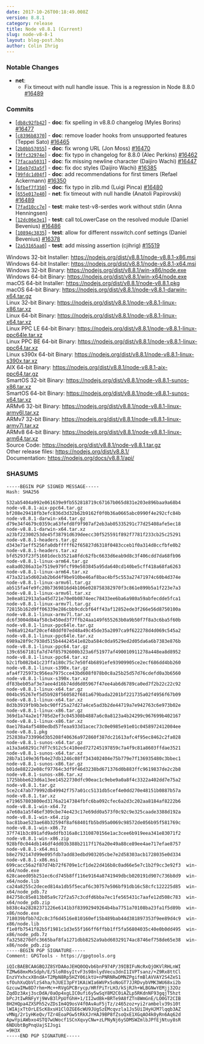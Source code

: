 ```yaml
---
date: 2017-10-26T00:18:49.008Z
version: 8.8.1
category: release
title: Node v8.8.1 (Current)
slug: node-v8-8-1
layout: blog-post.hbs
author: Colin Ihrig
---
```


### Notable Changes

- **net**:
  - Fix timeout with null handle issue. This is a regression in Node 8.8.0 [#16489](https://github.com/nodejs/node/pull/16489)

### Commits

- [[`db8c92fb42`](https://github.com/nodejs/node/commit/db8c92fb42)] - **doc**: fix spelling in v8.8.0 changelog (Myles Borins) [#16477](https://github.com/nodejs/node/pull/16477)
- [[`c8396b8370`](https://github.com/nodejs/node/commit/c8396b8370)] - **doc**: remove loader hooks from unsupported features (Teppei Sato) [#16465](https://github.com/nodejs/node/pull/16465)
- [[`2b0bb57055`](https://github.com/nodejs/node/commit/2b0bb57055)] - **doc**: fix wrong URL (Jon Moss) [#16470](https://github.com/nodejs/node/pull/16470)
- [[`9ffc32974e`](https://github.com/nodejs/node/commit/9ffc32974e)] - **doc**: fix typo in changelog for 8.8.0 (Alec Perkins) [#16462](https://github.com/nodejs/node/pull/16462)
- [[`7facaa5031`](https://github.com/nodejs/node/commit/7facaa5031)] - **doc**: fix missing newline character (Daijiro Wachi) [#16447](https://github.com/nodejs/node/pull/16447)
- [[`16eb7d3a5f`](https://github.com/nodejs/node/commit/16eb7d3a5f)] - **doc**: fix doc styles (Daijiro Wachi) [#16385](https://github.com/nodejs/node/pull/16385)
- [[`99fdc1d04f`](https://github.com/nodejs/node/commit/99fdc1d04f)] - **doc**: add recommendations for first timers (Refael Ackermann) [#16350](https://github.com/nodejs/node/pull/16350)
- [[`6fbef7f350`](https://github.com/nodejs/node/commit/6fbef7f350)] - **doc**: fix typo in zlib.md (Luigi Pinca) [#16480](https://github.com/nodejs/node/pull/16480)
- [[`655e017e40`](https://github.com/nodejs/node/commit/655e017e40)] - **net**: fix timeout with null handle (Anatoli Papirovski) [#16489](https://github.com/nodejs/node/pull/16489)
- [[`7fad10cc7e`](https://github.com/nodejs/node/commit/7fad10cc7e)] - **test**: make test-v8-serdes work without stdin (Anna Henningsen)
- [[`12dc06e3e1`](https://github.com/nodejs/node/commit/12dc06e3e1)] - **test**: call toLowerCase on the resolved module (Daniel Bevenius) [#16486](https://github.com/nodejs/node/pull/16486)
- [[`10894c3835`](https://github.com/nodejs/node/commit/10894c3835)] - **test**: allow for different nsswitch.conf settings (Daniel Bevenius) [#16378](https://github.com/nodejs/node/pull/16378)
- [[`2a53165aa0`](https://github.com/nodejs/node/commit/2a53165aa0)] - **test**: add missing assertion (cjihrig) [#15519](https://github.com/nodejs/node/pull/15519)

Windows 32-bit Installer: https://nodejs.org/dist/v8.8.1/node-v8.8.1-x86.msi \
Windows 64-bit Installer: https://nodejs.org/dist/v8.8.1/node-v8.8.1-x64.msi \
Windows 32-bit Binary: https://nodejs.org/dist/v8.8.1/win-x86/node.exe \
Windows 64-bit Binary: https://nodejs.org/dist/v8.8.1/win-x64/node.exe \
macOS 64-bit Installer: https://nodejs.org/dist/v8.8.1/node-v8.8.1.pkg \
macOS 64-bit Binary: https://nodejs.org/dist/v8.8.1/node-v8.8.1-darwin-x64.tar.gz \
Linux 32-bit Binary: https://nodejs.org/dist/v8.8.1/node-v8.8.1-linux-x86.tar.xz \
Linux 64-bit Binary: https://nodejs.org/dist/v8.8.1/node-v8.8.1-linux-x64.tar.xz \
Linux PPC LE 64-bit Binary: https://nodejs.org/dist/v8.8.1/node-v8.8.1-linux-ppc64le.tar.xz \
Linux PPC BE 64-bit Binary: https://nodejs.org/dist/v8.8.1/node-v8.8.1-linux-ppc64.tar.xz \
Linux s390x 64-bit Binary: https://nodejs.org/dist/v8.8.1/node-v8.8.1-linux-s390x.tar.xz \
AIX 64-bit Binary: https://nodejs.org/dist/v8.8.1/node-v8.8.1-aix-ppc64.tar.gz \
SmartOS 32-bit Binary: https://nodejs.org/dist/v8.8.1/node-v8.8.1-sunos-x86.tar.xz \
SmartOS 64-bit Binary: https://nodejs.org/dist/v8.8.1/node-v8.8.1-sunos-x64.tar.xz \
ARMv6 32-bit Binary: https://nodejs.org/dist/v8.8.1/node-v8.8.1-linux-armv6l.tar.xz \
ARMv7 32-bit Binary: https://nodejs.org/dist/v8.8.1/node-v8.8.1-linux-armv7l.tar.xz \
ARMv8 64-bit Binary: https://nodejs.org/dist/v8.8.1/node-v8.8.1-linux-arm64.tar.xz \
Source Code: https://nodejs.org/dist/v8.8.1/node-v8.8.1.tar.gz \
Other release files: https://nodejs.org/dist/v8.8.1/ \
Documentation: https://nodejs.org/docs/v8.8.1/api/

### SHASUMS

```
-----BEGIN PGP SIGNED MESSAGE-----
Hash: SHA256

532ab5404a992e061639e9fb552818719c67167b065d831e203e896baa9a68b4  node-v8.8.1-aix-ppc64.tar.gz
bf208e29418fb3efc836d3d32b62b9162f0f0b36a0665abc0990f4e292cfc84b  node-v8.8.1-darwin-x64.tar.gz
d79e34f4679c0359ca63fefd8f9f907af2eb3ab05335291c77d25408afe5ec18  node-v8.8.1-darwin-x64.tar.xz
a23bf22300253de45f38791d639deecc30f525591f892f7781f233cb25c25291  node-v8.8.1-headers.tar.gz
d343e71eff5256fa0dbfffff62f65827d6318f0483cceb1f0a314d8ccfbfe0b2  node-v8.8.1-headers.tar.xz
bfd5293f23f51601decb3521a8fdc62fbc6633d6eab9d8c3f406cdd7da68fb96  node-v8.8.1-linux-arm64.tar.gz
ea8ad0286a31e7519e979fcf99e503845a95da640cd140be5cff418a68fa6263  node-v8.8.1-linux-arm64.tar.xz
473a321a5d602ab2b6d4f9be910be46af8bac4bf5c553a27471974c60b4d374e  node-v8.8.1-linux-armv6l.tar.gz
ab515fa4fe9fc20b7369816d4b106e028758382970f3c861e899b5a1f223e7a3  node-v8.8.1-linux-armv6l.tar.xz
3e8ea812913a5a45d721e70e0b0874eec78433ee6ba6a980a59abfecdde5fca1  node-v8.8.1-linux-armv7l.tar.gz
72815b162d9ff06339e286cbb9cdcbf64ff43af12852ede3f266e56d8750100a  node-v8.8.1-linux-armv7l.tar.xz
dc6f3004d84af58cb450ed3f7ffb24aa149f655263b0a9b50f7f8a3c6ba5f60b  node-v8.8.1-linux-ppc64le.tar.gz
7e86a9124af20cef48ddf07ed48a49c45de35a2097ca9f622278d4d069c545a2  node-v8.8.1-linux-ppc64le.tar.xz
6989a28f9c7938d515b44424541e82ba584c0da9529ed2d05da6a6b7383e876b  node-v8.8.1-linux-ppc64.tar.gz
139c6567181fa7d74f85792600b323a6f51977af490010911278a448ea8d8952  node-v8.8.1-linux-ppc64.tar.xz
b2c1fb082b41c23ffa180c75c7e50f4b6891efe93909905ce2ecf686dd4bb260  node-v8.8.1-linux-s390x.tar.gz
afa4f725973c956ea7975cce43bd608f078b0c8a25b25d57d76cdefd0a3b6560  node-v8.8.1-linux-s390x.tar.xz
df83beb05af3e7aee4d16b74dd6d05967f47ee4ab6d6789ca0ed7f2b22c22c92  node-v8.8.1-linux-x64.tar.gz
004bc95267ef5d5b928f560582f681a679bada2201bf221735a02f4956f67b09  node-v8.8.1-linux-x64.tar.xz
8d3b3919fb9b3ebc90ff25a27d27a4ce5ad3b2de44719a7e942763c6e973b02e  node-v8.8.1-linux-x86.tar.gz
369d1a74a2e1f705d2ef3c045308b4887a6c0a8123a4b24299c967699b402167  node-v8.8.1-linux-x86.tar.xz
0ae178a4af5480edbd57feaa933d1acec73c0e0985e91e01c0458972412004ee  node-v8.8.1.pkg
252838a733996d3b5208f40636a972860f387dc21613afc4f95ec8462c2fa028  node-v8.8.1-sunos-x64.tar.gz
a13a3a68291c7df7c912c5c410eed727245197859c7a4f9c81a8603ffdae3521  node-v8.8.1-sunos-x64.tar.xz
28b7a1149e36fb4e27db1246c08ff343402404e75b779e7f136935480c3bbec1  node-v8.8.1-sunos-x86.tar.gz
b01de88222e08cf97764c3df9f46d3238bd671376d0b883ffc9619837de2c2b8  node-v8.8.1-sunos-x86.tar.xz
1725bbbe623d6a13ee14522730dfc90eac1c9ebe9a0a8f4c3322a402dd7e75a2  node-v8.8.1.tar.gz
5ce2c47ab779992db49942f757a01cc5131db5cef4e0dd270e48151b0887b57a  node-v8.8.1.tar.xz
e719657803800ed3176a2147384fbfc6ba092cfec6a2d3c202aa8184af8222b6  node-v8.8.1-win-x64.7z
a7e60a1a5f46ef309cbe74e423c17e69dd0a573f0c92c9e325caade3388d192a  node-v8.8.1-win-x64.zip
bac81bae523ae68b32594f8af68401fb5bd95a0069c98572de056b95f581769c  node-v8.8.1-win-x86.7z
37f741b3c891afd9addfb316a8c1310870156e1ac3cee6b919eea341e83071f2  node-v8.8.1-win-x86.zip
928bf0c044db146df4dd03b388b2117f176a20e49a88ce89ee4ae717efae8757  node-v8.8.1-x64.msi
b8e2792147d99e095fdb7add83edbd903205cbe7e2d58303acb1728035e0d334  node-v8.8.1-x86.msi
699cacc56a2f87d74b72f6709e1cf1de22d416b8c0ad66e5e7c1b2f9cc3e92f3  win-x64/node.exe
628caeed05b251ec6cd745b8ff116e9164a8741949dbcb020191d907c736b8d9  win-x64/node.lib
ca24a8255c2deced814a1db5f5ecaf6c30757e506bf91db16c58cfc122225d85  win-x64/node_pdb.7z
842758c85e813b05a9c72f2a57c3cdfd6bba7ec1fe565431c7aafe12d508c783  win-x64/node_pdb.zip
b838c4a28282371226e6141b3f83992949264b4ba7751a70108ba23fa1f5d89b  win-x86/node.exe
718039bfbb7d2c8c3f6d4516e810160ef15b489bab44d381897353f9ee89d4c9  win-x86/node.lib
f1e0fb7541f82b5f1981c1d3e55f166ff6ffbb1ff5fa56804035c40e0b0dd495  win-x86/node_pdb.7z
fa3258270dfc3665baf8fa1271dbb8252a9abd60329174ac8746ef758de65e38  win-x86/node_pdb.zip
-----BEGIN PGP SIGNATURE-----
Comment: GPGTools - https://gpgtools.org

iQIcBAEBCAAGBQJZ8SYDAAoJEHQ0OQvb6bnF974P/39IBIFuNcRxQjOKVlRHLnWI
TZMw68mxMxSdph/E/5loR0syItvF3s98nlydVecu3dnI1IVPTsanz/+Z9Rx8ttCl
EnzVYxhcxX0ndA+T2MpN8Rp5HZY06iktU+nPNRNRwDMNZPgifmBlAVVAY2S4ZeS1
sfOuhXuQbVlzS4ha/hJUEI3pFY1KAiWIa6WVPx5oNoGT7JJRDvybVMK3WU68xi2b
GzcuwIMw8D7rhm+Mc++RVgGPCBrycp/HRfPiTrLH3/kSjRJh+WLBGNwYEMjj32Oz
ZqdDz3Axj3scDdA/0aOp4xgLIC0ufi6y5wSqY8M2C0iAZLp5RKdnNF93gqjT5hzt
bPcJtIwRNFyYj9WvB3lPpUfGhH+1/II2wdBk+BRTe9A8fZTn8WmGnE/LO0GT2CIB
8H2HQpa4ZXSPh52vZDsIm4Q9osV4f0AvAuF5jTz/z465zoz+yi2rambelv39s10t
lWIAjxTtOrLEScK8xsH1ClOZGE6cWU9JUgSzEMcqvzla1Js5UiIHyHJM7lqqb3AZ
vMNg/2r1yHKeQv/TZr4EoaPGw5tRkXJrHAJ9BP8fZsoQxE1XGqAO4k0yRn6Aq62d
ApwYpiAWbxo4STQ7wUWocf1SCnXqvyCNw+zLPNyNj6ySDMSWZmlbJPfEjNtuy8sR
6NDUbtBgPnqUajSIJsgi
=9H3X
-----END PGP SIGNATURE-----

```
